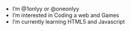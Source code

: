 - I’m @1onlyy or @oneonlyy
- I’m interested in Coding a web and Games
- I’m currently learning HTML5 and Javascript

<!---
About me!
--->
